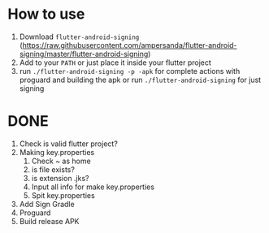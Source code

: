 # How to use
1. Download `flutter-android-signing` (https://raw.githubusercontent.com/ampersanda/flutter-android-signing/master/flutter-android-signing)
2. Add to your `PATH` or just place it inside your flutter project
3. run `./flutter-android-signing -p -apk` for complete actions with proguard and building the apk or run `./flutter-android-signing` for just signing 

# DONE

1. Check is valid flutter project? 
2. Making key.properties
    1. Check ~ as home
    2. is file exists?
    3. is extension .jks?
    4. Input all info for make key.properties
    5. Spit key.properties
3. Add Sign Gradle
4. Proguard
5. Build release APK
